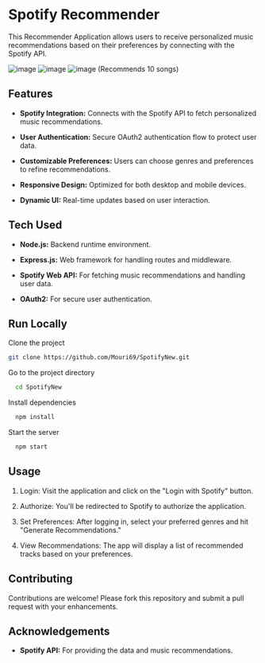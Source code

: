 
# Spotify Recommender

This Recommender Application allows users to receive personalized music recommendations based on their preferences by connecting with the Spotify API.

![image](https://github.com/user-attachments/assets/fa0c5832-aef7-447c-ac62-e60e940e8c12)
![image](https://github.com/user-attachments/assets/dc0f79a8-8968-4a13-8ddb-fe5da13cffb9)
![image](https://github.com/user-attachments/assets/152ff03b-9a9c-4ac1-8daf-77da5adcacd7) (Recommends 10 songs)




## Features

- **Spotify Integration:** Connects with the Spotify API to fetch personalized music recommendations.

- **User Authentication:** Secure OAuth2 authentication flow to protect user data.

- **Customizable Preferences:** Users can choose genres and preferences to refine recommendations.

- **Responsive Design:** Optimized for both desktop and mobile devices.

- **Dynamic UI:** Real-time updates based on user interaction.


## Tech Used

- **Node.js:** Backend runtime environment.

- **Express.js:** Web framework for handling routes and middleware.

- **Spotify Web API:** For fetching music recommendations and handling user data.

- **OAuth2:** For secure user authentication.

## Run Locally

Clone the project

```bash
git clone https://github.com/Mouri69/SpotifyNew.git

```

Go to the project directory

```bash
  cd SpotifyNew
```

Install dependencies

```bash
  npm install
```

Start the server

```bash
  npm start
```


## Usage

1. Login: Visit the application and click on the "Login with Spotify" button.

2. Authorize: You'll be redirected to Spotify to authorize the application.

3. Set Preferences: After logging in, select your preferred genres and hit "Generate Recommendations."

4. View Recommendations: The app will display a list of recommended tracks based on your preferences.
## Contributing

Contributions are welcome! Please fork this repository and submit a pull request with your enhancements.

## Acknowledgements

 - **Spotify API:** For providing the data and music recommendations.

